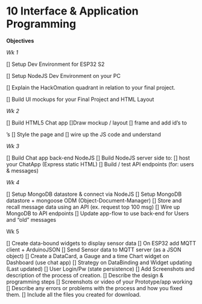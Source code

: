 # 10 Interface & Application Programming

**Objectives**

*Wk 1*

[] Setup Dev Environment for ESP32 S2

[] Setup NodeJS Dev Environment on your PC

[] Explain the HackOmation quadrant in relation to your final project.

[] Build UI mockups for your Final Project and HTML Layout

*Wk 2*

[] Build HTML5 Chat app
[]Draw mockup / layout
[] frame and add id’s to <div>’s
[] Style the page and 
[] wire up the JS code and understand
  
*Wk 3*
  
[] Build Chat app back-end NodeJS
[] Build NodeJS server side to: 
[] host your ChatApp (Express static HTML)
[] Build / test API endpoints (for: users & messages)
  
*Wk 4*
  
[] Setup MongoDB datastore & connect via NodeJS
[] Setup MongoDB datastore + mongoose ODM (Object-Document-Manager)
[] Store and recall message data using an API (ex. request top 100 msg)
[] Wire up MongoDB to API endpoints
[] Update app-flow to use back-end for Users and “old” messages
  
Wk 5
  
[] Create data-bound widgets to display sensor data
[] On ESP32 add MQTT client + ArduinoJSON
[] Send Sensor data to MQTT server (as a JSON object)
[] Create a DataCard, a Gauge and a time Chart widget on Dashboard (use chat app)
[] Strategy on DataBinding and Widget updating (Last updated)
[] User Login/Pw (state persistence)
[] Add Screenshots and description of the process of creation. 
[] Describe the design & programming steps
[] Screenshots or video of your Prototype/app working
[] Describe any errors or problems with the process and how you fixed them. 
[] Include all the files you created for download. 

